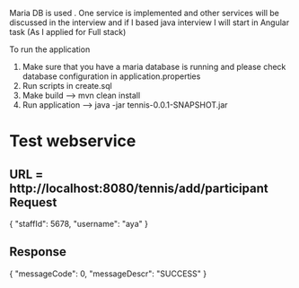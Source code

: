 Maria DB is used .
One service is implemented and other services will be discussed in the interview and if I based java interview I will start in Angular task (As I applied for Full stack)

To run the application 
1. Make sure that you have a maria database is running and please check database configuration in application.properties
2. Run scripts in create.sql
3. Make build --> mvn clean install 
4. Run application --> java -jar tennis-0.0.1-SNAPSHOT.jar

Test webservice
================
URL = http://localhost:8080/tennis/add/participant
Request
--------
{
    "staffId": 5678,
    "username": "aya"
}

Response
---------
{
    "messageCode": 0,
    "messageDescr": "SUCCESS"
}

